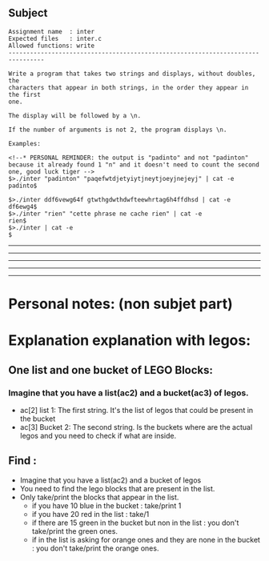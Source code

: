 ## Subject

```
Assignment name  : inter
Expected files   : inter.c
Allowed functions: write
--------------------------------------------------------------------------------

Write a program that takes two strings and displays, without doubles, the
characters that appear in both strings, in the order they appear in the first
one.

The display will be followed by a \n.

If the number of arguments is not 2, the program displays \n.

Examples:

<!--* PERSONAL REMINDER: the output is "padinto" and not "padinton" because it already found 1 "n" and it doesn't need to count the second one, good luck tiger -->
$>./inter "padinton" "paqefwtdjetyiytjneytjoeyjnejeyj" | cat -e
padinto$

$>./inter ddf6vewg64f gtwthgdwthdwfteewhrtag6h4ffdhsd | cat -e
df6ewg4$
$>./inter "rien" "cette phrase ne cache rien" | cat -e
rien$
$>./inter | cat -e
$
```

---
---------------------------------
---------------------------------
---------------------------------
---------------------------------

# Personal notes: (non subjet part)

# Explanation explanation with legos: 

## One list and one bucket of LEGO Blocks:

### Imagine that you have a list(ac2) and a bucket(ac3) of legos.
- ac[2] list 1: The first string. It's the list of legos that could be present in the bucket
- ac[3] Bucket 2: The second string. Is the buckets where are the actual legos and you need to check if what are inside. 

## Find :
- Imagine that you have a list(ac2) and a bucket of legos 
- You need to find the lego blocks that are present in the list. 
- Only take/print the blocks that appear in the list.
	- if you have 10 blue in the bucket : take/print 1
	- if you have 20 red in the list : take/1
	- if there are 15 green in the bucket but non in the list : you don't take/print the green ones. 
	- if in the list is asking for orange ones and they are none in the bucket : you don't take/print the orange ones.
